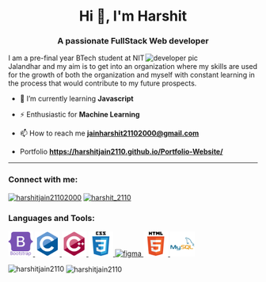 <h1 align="center">Hi 👋, I'm Harshit</h1>
<h3 align="center">A passionate FullStack Web developer</h3>
<img src="https://cdn.dribbble.com/users/508588/screenshots/14600788/media/ed85d9e7bb01870d2241107de9b64124.jpg" alt="developer pic" width="45%" align="right">
I am a pre-final year BTech student at NIT Jalandhar and my aim is to get into an organization where my skills are used for the growth of both the organization and myself with constant learning in the process that would contribute to my future prospects.

- 🌱 I’m currently learning **Javascript**

- ⚡ Enthusiastic for **Machine Learning**

- 📫 How to reach me **jainharshit21102000@gmail.com**

- Portfolio **https://harshitjain2110.github.io/Portfolio-Website/**

***
<h3 align="left">Connect with me:</h3>
<p align="left">
<a href="https://linkedin.com/in/harshitjain21102000" target="blank"><img align="center" src="https://raw.githubusercontent.com/rahuldkjain/github-profile-readme-generator/master/src/images/icons/Social/linked-in-alt.svg" alt="harshitjain21102000" height="40" width="50" /></a>
<a href="https://www.codechef.com/users/harshit_2110" target="blank"><img align="center" src="https://cdn.jsdelivr.net/npm/simple-icons@3.1.0/icons/codechef.svg" alt="harshit_2110" height="40" width="50" /></a>
</p>

<h3 align="left">Languages and Tools:</h3>
<p align="left"> <a href="https://getbootstrap.com" target="_blank"> <img src="https://raw.githubusercontent.com/devicons/devicon/master/icons/bootstrap/bootstrap-plain-wordmark.svg" alt="bootstrap" width="50" height="50"/> </a> <a href="https://www.cprogramming.com/" target="_blank"> <img src="https://raw.githubusercontent.com/devicons/devicon/master/icons/c/c-original.svg" alt="c" width="50" height="50"/> </a> <a href="https://www.w3schools.com/cpp/" target="_blank"> <img src="https://raw.githubusercontent.com/devicons/devicon/master/icons/cplusplus/cplusplus-original.svg" alt="cplusplus" width="50" height="50"/> </a> <a href="https://www.w3schools.com/css/" target="_blank"> <img src="https://raw.githubusercontent.com/devicons/devicon/master/icons/css3/css3-original-wordmark.svg" alt="css3" width="50" height="50"/> </a> <a href="https://www.figma.com/" target="_blank"> <img src="https://www.vectorlogo.zone/logos/figma/figma-icon.svg" alt="figma" width="50" height="50"/> </a> <a href="https://www.w3.org/html/" target="_blank"> <img src="https://raw.githubusercontent.com/devicons/devicon/master/icons/html5/html5-original-wordmark.svg" alt="html5" width="50" height="50"/> </a> <a href="https://www.mysql.com/" target="_blank"> <img src="https://raw.githubusercontent.com/devicons/devicon/master/icons/mysql/mysql-original-wordmark.svg" alt="mysql" width="50" height="50"/> </a> </p>

<p><img align="left" src="https://github-readme-stats.vercel.app/api/top-langs?username=harshitjain2110&show_icons=true&locale=en&layout=compact" alt="harshitjain2110" /></p>

<p>&nbsp;<img align="center" src="https://github-readme-stats.vercel.app/api?username=harshitjain2110&show_icons=true&locale=en" alt="harshitjain2110" /></p>


